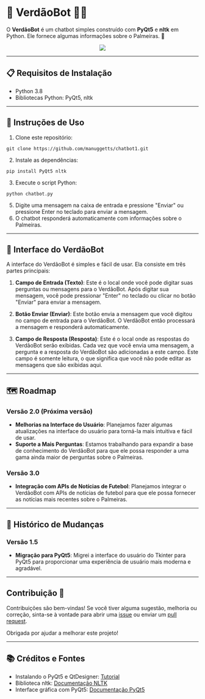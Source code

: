 # 🤖 VerdãoBot 🐷💚

O **VerdãoBot** é um chatbot simples construído com **PyQt5** e **nltk** em Python. Ele fornece algumas informações sobre o Palmeiras. 🐽

<div align=center>
<img src="https://github.com/manuggetts/chatbot1/assets/141872152/6f2b1aee-30d4-43a9-91c2-2fbfbcaa552e">
</div>

---
## 📋 Requisitos de Instalação

- Python 3.8
- Bibliotecas Python: PyQt5, nltk
---
## 🚀 Instruções de Uso 
1. Clone este repositório:

```
git clone https://github.com/manuggetts/chatbot1.git
```

2. Instale as dependências:

```
pip install PyQt5 nltk
```

3. Execute o script Python:

```
python chatbot.py
```
5. Digite uma mensagem na caixa de entrada e pressione "Enviar" ou pressione Enter no teclado para enviar a mensagem.
6. O chatbot responderá automaticamente com informações sobre o Palmeiras.
---
## 🎨 Interface do VerdãoBot

A interface do VerdãoBot é simples e fácil de usar. Ela consiste em três partes principais:

1. **Campo de Entrada (Texto)**: Este é o local onde você pode digitar suas perguntas ou mensagens para o VerdãoBot. Após digitar sua mensagem, você pode pressionar "Enter" no teclado ou clicar no botão "Enviar" para enviar a mensagem.

2. **Botão Enviar (Enviar)**: Este botão envia a mensagem que você digitou no campo de entrada para o VerdãoBot. O VerdãoBot então processará a mensagem e responderá automaticamente.

3. **Campo de Resposta (Resposta)**: Este é o local onde as respostas do VerdãoBot serão exibidas. Cada vez que você envia uma mensagem, a pergunta e a resposta do VerdãoBot são adicionadas a este campo. Este campo é somente leitura, o que significa que você não pode editar as mensagens que são exibidas aqui.
---
## 🗺️ Roadmap

### Versão 2.0 (Próxima versão)
- **Melhorias na Interface do Usuário**: Planejamos fazer algumas atualizações na interface do usuário para torná-la mais intuitiva e fácil de usar.
- **Suporte a Mais Perguntas**: Estamos trabalhando para expandir a base de conhecimento do VerdãoBot para que ele possa responder a uma gama ainda maior de perguntas sobre o Palmeiras.

### Versão 3.0
- **Integração com APIs de Notícias de Futebol**: Planejamos integrar o VerdãoBot com APIs de notícias de futebol para que ele possa fornecer as notícias mais recentes sobre o Palmeiras.
---
## 📜 Histórico de Mudanças

### Versão 1.5
- **Migração para PyQt5**: Migrei a interface do usuário do Tkinter para PyQt5 para proporcionar uma experiência de usuário mais moderna e agradável.
---
## Contribuição 🤝

Contribuições são bem-vindas! Se você tiver alguma sugestão, melhoria ou correção, sinta-se à vontade para abrir uma [issue](https://github.com/manuggetts/chatbot1/issues) ou enviar um [pull request](https://github.com/manuggetts/chatbot1/pulls).

Obrigada por ajudar a melhorar este projeto!

---
## 📚 Créditos e Fontes

- Instalando o PyQt5 e QtDesigner: [Tutorial](https://youtu.be/iZurfWDql6A?si=pV06DhupUvGwAlCM)
- Biblioteca nltk: [Documentação NLTK](https://www.nltk.org/)
- Interface gráfica com PyQt5: [Documentação PyQt5](https://www.riverbankcomputing.com/static/Docs/PyQt5/)
